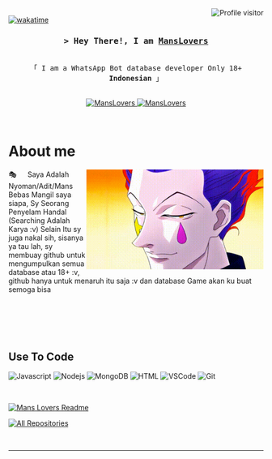 <!--
<h2 align="center">
  Welcome to Mans Lovers World!
  <img src="https://media.giphy.com/media/hvRJCLFzcasrR4ia7z/giphy.gif" width="28">
</h2>
-->

<!--
<p align="center">
  <a href="https://github.com/MansLovers"><img src="https://readme-typing-svg.herokuapp.com/?lines=Self%20Taught%20Programmer;Front%20End%20Developer;1.5%2B%20years%20of%20coding%20experience;Always%20learning%20new%20things&center=true&width=380&height=45"></a>
</p>

 -->

<a href="https://komarev.com/ghpvc/?username=MansLovers">
  <img align="right" src="https://komarev.com/ghpvc/?username=MansLovers&label=Visitors&color=0e75b6&style=flat" alt="Profile visitor" />
</a>


[![wakatime](https://wakatime.com/badge/user/eebb3dd8-d9b2-40de-9b88-6fd6cac99dbc.svg)](https://wakatime.com/@eebb3dd8-d9b2-40de-9b88-6fd6cac99dbc)

<!-- Intro  -->
<h3 align="center">
        <samp>&gt; Hey There!, I am
                <b><a target="_blank" href="https://wa.me/6283129240927">MansLovers</a></b>
        </samp>
</h3>


<p align="center"> 
  <samp>
    <br>
    「 I am a WhatsApp Bot database developer Only 18+ <b>Indonesian</b> 」
    <br>
    <br>
  </samp>
</p>

<p align="center">
 <a href="https://instagram.com/mans_xyme" target="_blank">
  <img src="https://img.shields.io/badge/Instagram-fe4164?style=for-the-badge&logo=instagram&logoColor=white" alt="MansLovers" />
 </a> 
 <a href="https://facebook.com/mans_xyme" target="_blank">
  <img src="https://img.shields.io/badge/Facebook-20BEFF?&style=for-the-badge&logo=facebook&logoColor=white" alt="MansLovers"  />
  </a> 
</p>
<br />

<!-- About Section -->
 # About me
 
<p>
 <img align="right" width="350" src="/assets/programmer.gif" alt="Coding gif" />
  
 🎭 &emsp; Saya Adalah Nyoman/Adit/Mans Bebas Mangil saya siapa, Sy Seorang Penyelam Handal (Searching Adalah Karya :v) Selain Itu sy juga nakal sih, sisanya ya tau lah, sy membuay github untuk mengumpulkan semua database atau 18+ :v, github hanya untuk menaruh itu saja :v dan database Game akan ku buat semoga bisa<br/><br/>

</p>

<br/>
<br/>
<br/>

## Use To Code

![Javascript](https://img.shields.io/badge/Javascript-F0DB4F?style=for-the-badge&labelColor=black&logo=javascript&logoColor=F0DB4F)
![Nodejs](https://img.shields.io/badge/Nodejs-3C873A?style=for-the-badge&labelColor=black&logo=node.js&logoColor=3C873A)
![MongoDB](https://img.shields.io/badge/MongoDB-4EA94B?style=for-the-badge&logo=mongodb&logoColor=white)
![HTML](https://img.shields.io/badge/HTML5-E34F26?style=for-the-badge&logo=html5&logoColor=white)
![VSCode](https://img.shields.io/badge/Visual_Studio-0078d7?style=for-the-badge&logo=visual%20studio&logoColor=white)
![Git](https://img.shields.io/badge/Git-F05032?style=for-the-badge&logo=git&logoColor=white)

<br/>

[![Mans Lovers Readme](https://github-readme-stats.vercel.app/api/pin/?username=MansLovers&repo=MansLovers&border_color=7F3FBF&bg_color=0D1117&title_color=C9D1D9&text_color=8B949E&icon_color=7F3FBF)](https://github.com/MansLovers/MansLovers)

<p align="left">
  <a href="https://github.com/MansLovers?tab=repositories" target="_blank"><img alt="All Repositories" title="All Repositories" src="https://img.shields.io/badge/-All%20Repos-2962FF?style=for-the-badge&logo=koding&logoColor=white"/></a>
</p>

<br/>
<hr/>
<br/>
